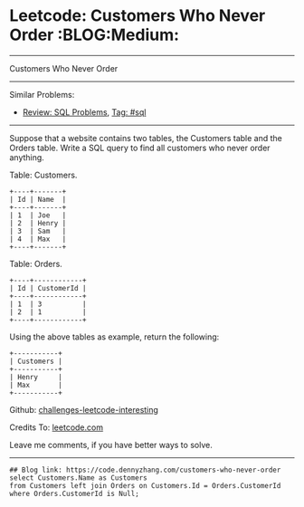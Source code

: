 
# Leetcode: Customers Who Never Order     :BLOG:Medium:

---

Customers Who Never Order  

---

Similar Problems:  

-   [Review: SQL Problems](https://code.dennyzhang.com/review-sql), [Tag: #sql](https://code.dennyzhang.com/tag/sql)

---

Suppose that a website contains two tables, the Customers table and the Orders table. Write a SQL query to find all customers who never order anything.  

Table: Customers.  

    +----+-------+
    | Id | Name  |
    +----+-------+
    | 1  | Joe   |
    | 2  | Henry |
    | 3  | Sam   |
    | 4  | Max   |
    +----+-------+

Table: Orders.  

    +----+------------+
    | Id | CustomerId |
    +----+------------+
    | 1  | 3          |
    | 2  | 1          |
    +----+------------+

Using the above tables as example, return the following:  

    +-----------+
    | Customers |
    +-----------+
    | Henry     |
    | Max       |
    +-----------+

Github: [challenges-leetcode-interesting](https://github.com/DennyZhang/challenges-leetcode-interesting/tree/master/problems/customers-who-never-order)  

Credits To: [leetcode.com](https://leetcode.com/problems/customers-who-never-order/description/)  

Leave me comments, if you have better ways to solve.  

---

    ## Blog link: https://code.dennyzhang.com/customers-who-never-order
    select Customers.Name as Customers
    from Customers left join Orders on Customers.Id = Orders.CustomerId
    where Orders.CustomerId is Null;

